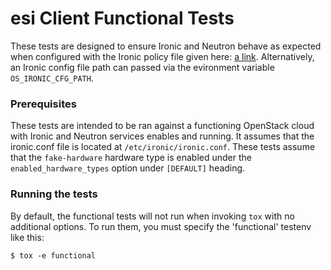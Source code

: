 # esi Client Functional Tests

These tests are designed to ensure Ironic and Neutron behave as expected when configured with the Ironic policy file given here: [a link](https://github.com/CCI-MOC/esi/blob/master/etc/ironic/policy.yaml.sample). Alternatively, an Ironic config file path can passed via the evironment variable `OS_IRONIC_CFG_PATH`.

### Prerequisites

These tests are intended to be ran against a functioning OpenStack cloud with Ironic and Neutron services enables and running. It assumes that the ironic.conf file
is located at `/etc/ironic/ironic.conf`. These tests assume that the `fake-hardware` hardware type is enabled under the `enabled_hardware_types` option under `[DEFAULT]` heading.

### Running the tests

By default, the functional tests will not run when invoking `tox` with no additional options. To run them, you must specify the 'functional' testenv like this:

```
$ tox -e functional
```
